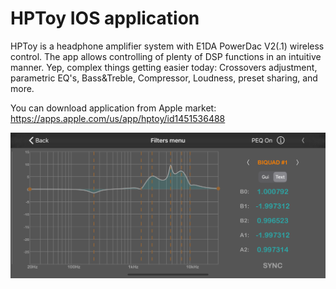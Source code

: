 # HPToy IOS application

HPToy is a headphone amplifier system with E1DA PowerDac V2(.1) wireless control. The app allows controlling of plenty of DSP functions in an intuitive manner. Yep, complex things getting easier today: Crossovers adjustment, parametric EQ's, Bass&Treble, Compressor, Loudness, preset sharing, and more.

You can download application from Apple market:
https://apps.apple.com/us/app/hptoy/id1451536488

![](screenshots/logo.png "")